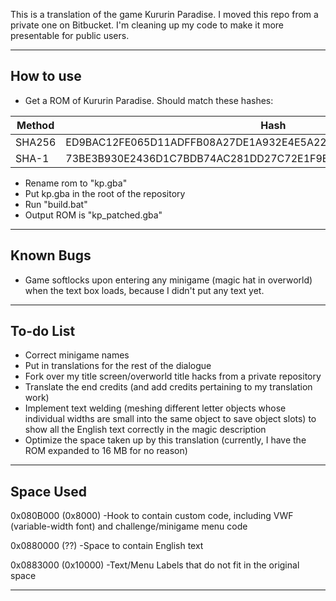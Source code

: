 This is a translation of the game Kururin Paradise. I moved this repo from a private one on Bitbucket. I'm cleaning up my code to make it more presentable for public users.

---
## How to use

* Get a ROM of Kururin Paradise. Should match these hashes:

Method | Hash
------- | ------------------------------------------------------------
SHA256 | ED9BAC12FE065D11ADFFB08A27DE1A932E4E5A22CBF6B4B24FE28EF49F5385D2 
SHA-1 | 73BE3B930E2436D1C7BDB74AC281DD27C72E1F9E

* Rename rom to "kp.gba"
* Put kp.gba in the root of the repository
* Run "build.bat"
* Output ROM is "kp_patched.gba"

---
## Known Bugs

* Game softlocks upon entering any minigame (magic hat in overworld) when the text box loads, because I didn't put any text yet.

---
## To-do List

* Correct minigame names
* Put in translations for the rest of the dialogue
* Fork over my title screen/overworld title hacks from a private repository
* Translate the end credits (and add credits pertaining to my translation work)
* Implement text welding (meshing different letter objects whose individual widths are small into the same object to save object slots) to show all the English text correctly in the magic description
* Optimize the space taken up by this translation (currently, I have the ROM expanded to 16 MB for no reason)

---
## Space Used

0x080B000 (0x8000)
	-Hook to contain custom code, including VWF (variable-width font) and challenge/minigame menu code
	
0x0880000 (??)
	-Space to contain English text

0x0883000 (0x10000)
	-Text/Menu Labels that do not fit in the original space

---
